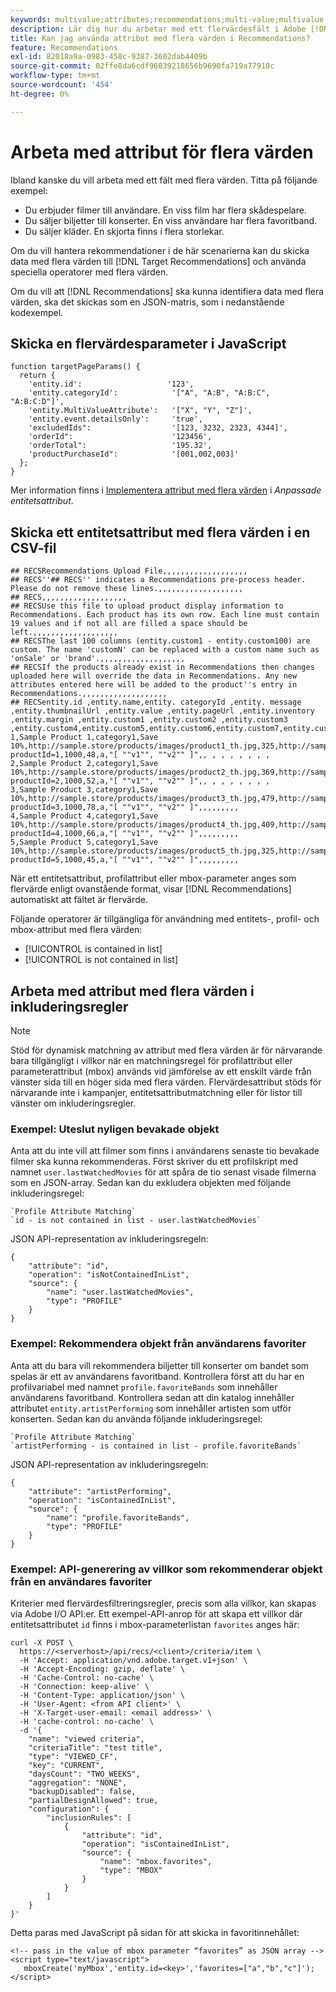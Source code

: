 ```yaml
---
keywords: multivalue;attributes;recommendations;multi-value;multivalue;multi-value
description: Lär dig hur du arbetar med ett flervärdesfält i Adobe [!DNL Target] Recommendations med hjälp av särskilda flervärdesoperatorer, till exempel, när du rekommenderar filmer med flera skådespelare.
title: Kan jag använda attribut med flera värden i Recommendations?
feature: Recommendations
exl-id: 82018a9a-0983-458c-9387-3602dab4409b
source-git-commit: 02ffe8da6cdf96039218656b9690fa719a77910c
workflow-type: tm+mt
source-wordcount: '454'
ht-degree: 0%

---
```


# Arbeta med attribut för flera värden

Ibland kanske du vill arbeta med ett fält med flera värden. Titta på följande exempel:

* Du erbjuder filmer till användare. En viss film har flera skådespelare.
* Du säljer biljetter till konserter. En viss användare har flera favoritband.
* Du säljer kläder. En skjorta finns i flera storlekar.

Om du vill hantera rekommendationer i de här scenarierna kan du skicka data med flera värden till [!DNL Target Recommendations] och använda speciella operatorer med flera värden.

Om du vill att [!DNL Recommendations] ska kunna identifiera data med flera värden, ska det skickas som en JSON-matris, som i nedanstående kodexempel.

## Skicka en flervärdesparameter i JavaScript

```
function targetPageParams() { 
  return { 
    'entity.id':                   '123', 
    'entity.categoryId':            '["A", "A:B", "A:B:C", "A:B:C:D"]',        
    'entity.MultiValueAttribute':   '["X", "Y", "Z"]', 
    'entity.event.detailsOnly':     'true', 
    'excludedIds":                  '[123, 3232, 2323, 4344]', 
    'orderId":                      '123456', 
    'orderTotal":                   '195.32', 
    'productPurchaseId":            '[001,002,003]' 
  }; 
}
```

Mer information finns i [Implementera attribut med flera värden](/help/main/c-recommendations/c-products/custom-entity-attributes.md#section_80FEFE49E8AF415D99B739AA3CBA2A14) i *Anpassade entitetsattribut*.

## Skicka ett entitetsattribut med flera värden i en CSV-fil

```
## RECSRecommendations Upload File,,,,,,,,,,,,,,,,,,,
## RECS''## RECS'' indicates a Recommendations pre-process header. Please do not remove these lines.,,,,,,,,,,,,,,,,,,,
## RECS,,,,,,,,,,,,,,,,,,,
## RECSUse this file to upload product display information to Recommendations. Each product has its own row. Each line must contain 19 values and if not all are filled a space should be left.,,,,,,,,,,,,,,,,,,,
## RECSThe last 100 columns (entity.custom1 - entity.custom100) are custom. The name 'customN' can be replaced with a custom name such as 'onSale' or 'brand'.,,,,,,,,,,,,,,,,,,,
## RECSIf the products already exist in Recommendations then changes uploaded here will override the data in Recommendations. Any new attributes entered here will be added to the product''s entry in Recommendations.,,,,,,,,,,,,,,,,,,,
## RECSentity.id ,entity.name,entity. categoryId ,entity. message ,entity.thumbnailUrl ,entity.value ,entity.pageUrl ,entity.inventory ,entity.margin ,entity.custom1 ,entity.custom2 ,entity.custom3 ,entity.custom4,entity.custom5,entity.custom6,entity.custom7,entity.custom8,entity.custom9,entity.custom10,
1,Sample Product 1,category1,Save 10%,http://sample.store/products/images/product1_th.jpg,325,http://sample.store/products/product_detail.jsp?productId=1,1000,48,a,"[ ""v1"", ""v2"" ]",, , , , , , , ,
2,Sample Product 2,category1,Save 10%,http://sample.store/products/images/product2_th.jpg,369,http://sample.store/products/product_detail.jsp?productId=2,1000,52,a,"[ ""v1"", ""v2"" ]",, , , , , , , ,
3,Sample Product 3,category1,Save 10%,http://sample.store/products/images/product3_th.jpg,479,http://sample.store/products/product_detail.jsp?productId=3,1000,78,a,"[ ""v1"", ""v2"" ]",,,,,,,,,
4,Sample Product 4,category1,Save 10%,http://sample.store/products/images/product4_th.jpg,409,http://sample.store/products/product_detail.jsp?productId=4,1000,66,a,"[ ""v1"", ""v2"" ]",,,,,,,,,
5,Sample Product 5,category1,Save 10%,http://sample.store/products/images/product5_th.jpg,325,http://sample.store/products/product_detail.jsp?productId=5,1000,45,a,"[ ""v1"", ""v2"" ]",,,,,,,,, 
```

När ett entitetsattribut, profilattribut eller mbox-parameter anges som flervärde enligt ovanstående format, visar [!DNL Recommendations] automatiskt att fältet är flervärde.

Följande operatorer är tillgängliga för användning med entitets-, profil- och mbox-attribut med flera värden:

* [!UICONTROL is contained in list]
* [!UICONTROL is not contained in list]

## Arbeta med attribut med flera värden i inkluderingsregler

>[!NOTE]
>
>Stöd för dynamisk matchning av attribut med flera värden är för närvarande bara tillgängligt i villkor när en matchningsregel för profilattribut eller parameterattribut (mbox) används vid jämförelse av ett enskilt värde från vänster sida till en höger sida med flera värden. Flervärdesattribut stöds för närvarande inte i kampanjer, entitetsattributmatchning eller för listor till vänster om inkluderingsregler.

### Exempel: Uteslut nyligen bevakade objekt

Anta att du inte vill att filmer som finns i användarens senaste tio bevakade filmer ska kunna rekommenderas. Först skriver du ett profilskript med namnet `user.lastWatchedMovies` för att spåra de tio senast visade filmerna som en JSON-array. Sedan kan du exkludera objekten med följande inkluderingsregel:

```
`Profile Attribute Matching`
`id - is not contained in list - user.lastWatchedMovies`
```

JSON API-representation av inkluderingsregeln:

```
{
    "attribute": "id",
    "operation": "isNotContainedInList",
    "source": {
        "name": "user.lastWatchedMovies",
        "type": "PROFILE"
    }
} 
```

### Exempel: Rekommendera objekt från användarens favoriter

Anta att du bara vill rekommendera biljetter till konserter om bandet som spelas är ett av användarens favoritband. Kontrollera först att du har en profilvariabel med namnet `profile.favoriteBands` som innehåller användarens favoritband. Kontrollera sedan att din katalog innehåller attributet `entity.artistPerforming` som innehåller artisten som utför konserten. Sedan kan du använda följande inkluderingsregel:

```
`Profile Attribute Matching`
`artistPerforming - is contained in list - profile.favoriteBands`
```

JSON API-representation av inkluderingsregeln:

```
{
    "attribute": "artistPerforming",
    "operation": "isContainedInList",
    "source": {
        "name": "profile.favoriteBands",
        "type": "PROFILE"
    }
}
```

### Exempel: API-generering av villkor som rekommenderar objekt från en användares favoriter

Kriterier med flervärdesfiltreringsregler, precis som alla villkor, kan skapas via Adobe I/O API:er. Ett exempel-API-anrop för att skapa ett villkor där entitetsattributet `id` finns i mbox-parameterlistan `favorites` anges här:

```
curl -X POST \
  https://<serverhost>/api/recs/<client>/criteria/item \
  -H 'Accept: application/vnd.adobe.target.v1+json' \
  -H 'Accept-Encoding: gzip, deflate' \
  -H 'Cache-Control: no-cache' \
  -H 'Connection: keep-alive' \
  -H 'Content-Type: application/json' \
  -H 'User-Agent: <from API client>' \
  -H 'X-Target-user-email: <email address>' \
  -H 'cache-control: no-cache' \
  -d '{
    "name": "viewed criteria",
    "criteriaTitle": "test title",
    "type": "VIEWED_CF",
    "key": "CURRENT",
    "daysCount": "TWO_WEEKS",
    "aggregation": "NONE",
    "backupDisabled": false,
    "partialDesignAllowed": true,
    "configuration": {
        "inclusionRules": [
            {
                "attribute": "id",
                "operation": "isContainedInList",
                "source": {
                    "name": "mbox.favorites",
                    "type": "MBOX"
                }
            }
        ]
    }
}'
```

Detta paras med JavaScript på sidan för att skicka in favoritinnehållet:

```
<!-- pass in the value of mbox parameter “favorites” as JSON array -->
<script type="text/javascript">
   mboxCreate('myMbox','entity.id=<key>','favorites=["a","b","c"]');
</script>
```
